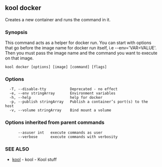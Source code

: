 ## kool docker

Creates a new container and runs the command in it.

### Synopsis

This command acts as a helper for docker run.
You can start with options that go before the image name
for docker run itself, i.e --env='VAR=VALUE'. Then you must pass
the image name and the command you want to execute on that image.

```
kool docker [options] [image] [command] [flags]
```

### Options

```
  -T, --disable-tty           Deprecated - no effect
  -e, --env stringArray       Environment variables
  -h, --help                  help for docker
  -p, --publish stringArray   Publish a container’s port(s) to the host
  -v, --volume stringArray    Bind mount a volume
```

### Options inherited from parent commands

```
      --asuser int   execute commands as user
      --verbose      execute commands with verbosity
```

### SEE ALSO

* [kool](kool.md)	 - kool - Kool stuff

